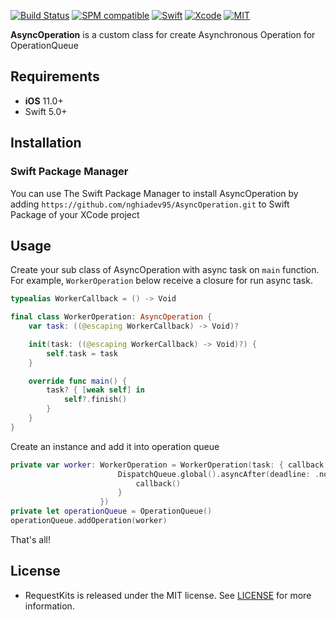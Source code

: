 
[![Build Status](https://github.com/nghiadev95/RequestKits/workflows/CI/badge.svg?branch=master)](https://github.com/nghiadev95/RequestKits/actions)
[![SPM compatible](https://img.shields.io/badge/SPM-Compatible-brightgreen.svg?style=flat)](https://swift.org/package-manager/)
[![Swift](https://img.shields.io/badge/Swift-5.3-orange.svg)](https://swift.org)
[![Xcode](https://img.shields.io/badge/Xcode-12.2-blue.svg)](https://developer.apple.com/xcode)
[![MIT](https://img.shields.io/badge/License-MIT-red.svg)](https://opensource.org/licenses/MIT)

**AsyncOperation** is a custom class for create Asynchronous Operation for OperationQueue

## Requirements

- **iOS** 11.0+
- Swift 5.0+


## Installation

### Swift Package Manager
You can use The Swift Package Manager to install AsyncOperation by adding `https://github.com/nghiadev95/AsyncOperation.git` to Swift Package of your XCode project

## Usage

Create your sub class of AsyncOperation with async task on `main` function. For example, `WorkerOperation` below receive a closure for run async task.

```swift
typealias WorkerCallback = () -> Void

final class WorkerOperation: AsyncOperation {
    var task: ((@escaping WorkerCallback) -> Void)?

    init(task: ((@escaping WorkerCallback) -> Void)?) {
        self.task = task
    }

    override func main() {
        task? { [weak self] in
            self?.finish()
        }
    }
}
```

Create an instance and add it into operation queue

```swift
private var worker: WorkerOperation = WorkerOperation(task: { callback in
                        DispatchQueue.global().asyncAfter(deadline: .now() + 1) {
                            callback()
                        }
                    })
private let operationQueue = OperationQueue()
operationQueue.addOperation(worker)
```

That's all!


## License
- RequestKits is released under the MIT license. See [LICENSE](https://github.com/nghiadev95/RequestKits/blob/master/LICENSE) for more information.
    
